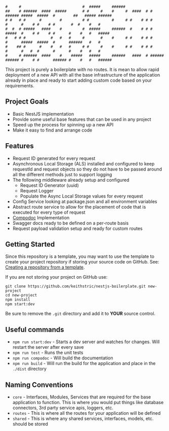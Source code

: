 ```
#     #                           #  #####     ######                                                                  
##    # ######  ####  #####       # #     #    #     #  ####  # #      ###### #####  #####  #        ##   ##### ###### 
# #   # #      #        #         # #          #     # #    # # #      #      #    # #    # #       #  #    #   #      
#  #  # #####   ####    #         #  #####     ######  #    # # #      #####  #    # #    # #      #    #   #   #####  
#   # # #           #   #   #     #       #    #     # #    # # #      #      #####  #####  #      ######   #   #      
#    ## #      #    #   #   #     # #     #    #     # #    # # #      #      #   #  #      #      #    #   #   #      
#     # ######  ####    #    #####   #####     ######   ####  # ###### ###### #    # #      ###### #    #   #   ###### 
```

This project is purely a boilerplate with no routes. It is mean to allow rapid deployment of a new API with all the base infrastructure of the application already in place and ready to start adding custom code based on your requirements.

## Project Goals

* Basic NestJS implementation
* Provide some useful base features that can be used in any project
* Speed up the process for spinning up a new API
* Make it easy to find and arrange code

## Features

* Request ID generated for every request
* Asynchronous Local Storage (ALS) installed and configured to keep requestId and request objects so they do not have to be passed around all the different methods just to support logging
* The following middleware already setup and configured
  * Request ID Generator (uuid)
  * Request Logger
  * Populate the Async Local Storage values for every request
* Config Service looking at package.json and all environment variables
* Abstract route service to allow for the placement of code that is executed for every type of request
* [Compodoc](https://compodoc.app) Implementation
* Swagger docs ready to be defined on a per-route basis
* Request payload validation setup and ready for custom routes

## Getting Started

Since this repository is a template, you may want to use the template to create your project repository if storing your source code on GitHub.
See: [Creating a repository from a template](https://docs.github.com/en/free-pro-team@latest/github/creating-cloning-and-archiving-repositories/creating-a-repository-from-a-template).

If you are not storing your project on GitHub use:

```
git clone https://github.com/keithstric/nestjs-boilerplate.git new-project
cd new-project
npm install
npm start:dev
```

Be sure to remove the `.git` directory and add it to **YOUR** source control.

## Useful commands

* `npm run start:dev` - Starts a dev server and watches for changes. Will restart the server after every save
* `npm run test` - Runs the unit tests
* `npm run compodoc` - Will build the documentation
* `npm run build` - Will run the build for the application and place in the `./dist` directory

## Naming Conventions

* `core` - Interfaces, Modules, Services that are required for the base application to function. This is where you would put things like database connectors, 3rd party service apis, loggers, etc.
* `routes` - This is where all the routes for your application will be defined
* `shared` - This is where any shared services, interfaces, models, etc. should be stored

